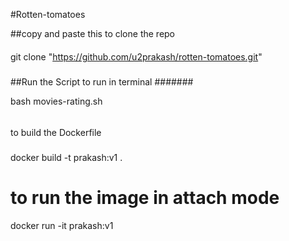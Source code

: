#Rotten-tomatoes

##copy and paste this to clone the repo
####

git clone "https://github.com/u2prakash/rotten-tomatoes.git"

#####
##Run the Script to run in terminal
#######

bash movies-rating.sh

######
to build the Dockerfile
#####
docker build -t  prakash:v1 .
#####
# to run the image in attach mode
docker run -it prakash:v1
####
